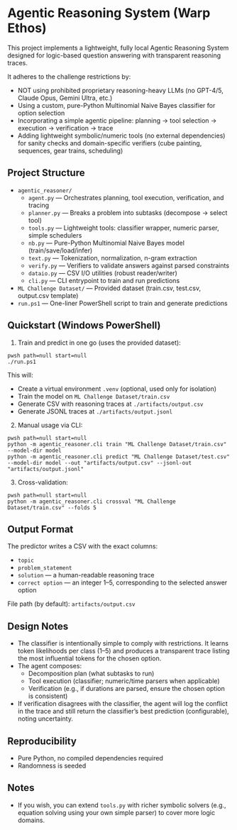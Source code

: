 # Agentic Reasoning System (Warp Ethos)

This project implements a lightweight, fully local Agentic Reasoning System designed for logic-based question answering with transparent reasoning traces.

It adheres to the challenge restrictions by:
- NOT using prohibited proprietary reasoning-heavy LLMs (no GPT-4/5, Claude Opus, Gemini Ultra, etc.)
- Using a custom, pure-Python Multinomial Naive Bayes classifier for option selection
- Incorporating a simple agentic pipeline: planning → tool selection → execution → verification → trace
- Adding lightweight symbolic/numeric tools (no external dependencies) for sanity checks and domain-specific verifiers (cube painting, sequences, gear trains, scheduling)

## Project Structure

- `agentic_reasoner/`
  - `agent.py` — Orchestrates planning, tool execution, verification, and tracing
  - `planner.py` — Breaks a problem into subtasks (decompose → select tool)
  - `tools.py` — Lightweight tools: classifier wrapper, numeric parser, simple schedulers
  - `nb.py` — Pure-Python Multinomial Naive Bayes model (train/save/load/infer)
  - `text.py` — Tokenization, normalization, n-gram extraction
  - `verify.py` — Verifiers to validate answers against parsed constraints
  - `dataio.py` — CSV I/O utilities (robust reader/writer)
  - `cli.py` — CLI entrypoint to train and run predictions
- `ML Challenge Dataset/` — Provided dataset (train.csv, test.csv, output.csv template)
- `run.ps1` — One-liner PowerShell script to train and generate predictions

## Quickstart (Windows PowerShell)

1) Train and predict in one go (uses the provided dataset):

```
pwsh path=null start=null
./run.ps1
```

This will:
- Create a virtual environment `.venv` (optional, used only for isolation)
- Train the model on `ML Challenge Dataset/train.csv`
- Generate CSV with reasoning traces at `./artifacts/output.csv`
- Generate JSONL traces at `./artifacts/output.jsonl`

2) Manual usage via CLI:

```
pwsh path=null start=null
python -m agentic_reasoner.cli train "ML Challenge Dataset/train.csv" --model-dir model
python -m agentic_reasoner.cli predict "ML Challenge Dataset/test.csv" --model-dir model --out "artifacts/output.csv" --jsonl-out "artifacts/output.jsonl"
```

3) Cross-validation:
```
pwsh path=null start=null
python -m agentic_reasoner.cli crossval "ML Challenge Dataset/train.csv" --folds 5
```

## Output Format
The predictor writes a CSV with the exact columns:
- `topic`
- `problem_statement`
- `solution` — a human-readable reasoning trace
- `correct option` — an integer 1–5, corresponding to the selected answer option

File path (by default): `artifacts/output.csv`

## Design Notes
- The classifier is intentionally simple to comply with restrictions. It learns token likelihoods per class (1–5) and produces a transparent trace listing the most influential tokens for the chosen option.
- The agent composes:
  - Decomposition plan (what subtasks to run)
  - Tool execution (classifier; numeric/time parsers when applicable)
  - Verification (e.g., if durations are parsed, ensure the chosen option is consistent)
- If verification disagrees with the classifier, the agent will log the conflict in the trace and still return the classifier’s best prediction (configurable), noting uncertainty.

## Reproducibility
- Pure Python, no compiled dependencies required
- Randomness is seeded

## Notes
- If you wish, you can extend `tools.py` with richer symbolic solvers (e.g., equation solving using your own simple parser) to cover more logic domains.